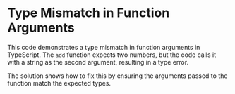 # Type Mismatch in Function Arguments
This code demonstrates a type mismatch in function arguments in TypeScript.  The `add` function expects two numbers, but the code calls it with a string as the second argument, resulting in a type error.

The solution shows how to fix this by ensuring the arguments passed to the function match the expected types.